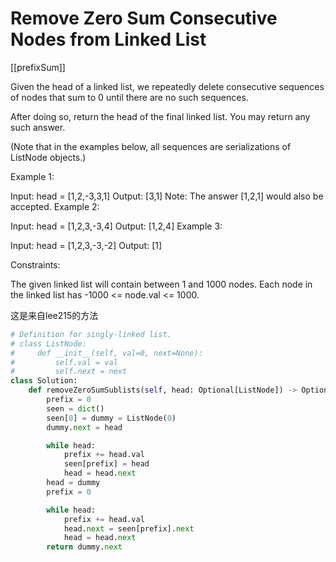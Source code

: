 # Remove Zero Sum Consecutive Nodes from Linked List

[[prefixSum]]

Given the head of a linked list, we repeatedly delete consecutive sequences of nodes that sum to 0 until there are no such sequences.

After doing so, return the head of the final linked list.  You may return any such answer.

(Note that in the examples below, all sequences are serializations of ListNode objects.)

Example 1:

Input: head = [1,2,-3,3,1]
Output: [3,1]
Note: The answer [1,2,1] would also be accepted.
Example 2:

Input: head = [1,2,3,-3,4]
Output: [1,2,4]
Example 3:

Input: head = [1,2,3,-3,-2]
Output: [1]

Constraints:

The given linked list will contain between 1 and 1000 nodes.
Each node in the linked list has -1000 <= node.val <= 1000.

这是来自lee215的方法

```python
# Definition for singly-linked list.
# class ListNode:
#     def __init__(self, val=0, next=None):
#         self.val = val
#         self.next = next
class Solution:
    def removeZeroSumSublists(self, head: Optional[ListNode]) -> Optional[ListNode]:
        prefix = 0
        seen = dict()
        seen[0] = dummy = ListNode(0)
        dummy.next = head

        while head:
            prefix += head.val
            seen[prefix] = head
            head = head.next
        head = dummy
        prefix = 0

        while head:
            prefix += head.val
            head.next = seen[prefix].next
            head = head.next
        return dummy.next
```
